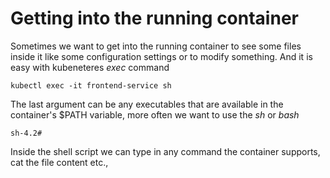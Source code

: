 # Getting into the running container
Sometimes we want to get into the running container to see some files inside it like some configuration settings or to modify something. And it is easy with kubeneteres *exec* command

```shell script
kubectl exec -it frontend-service sh
```
The last argument can be any executables that are available in the container's $PATH variable, more often we want to use the *sh* or *bash*
```shell script
sh-4.2#       
```
Inside the shell script we can type in any command the container supports, cat the file content etc.,
 